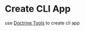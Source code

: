 # Create CLI App

use [Doctrine Tools](https://www.doctrine-project.org/projects/doctrine-orm/en/current/reference/tools.html) to create
cli app

